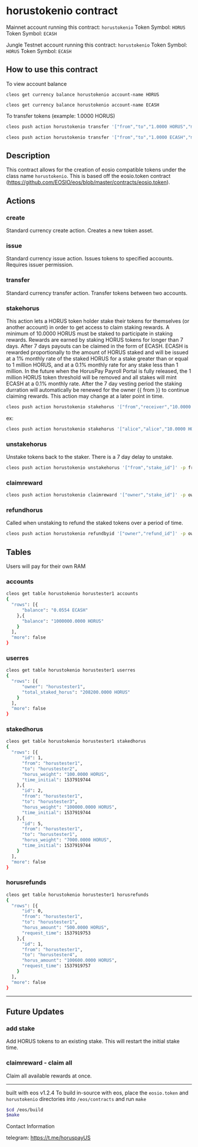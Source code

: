 # horustokenio contract

Mainnet account running this contract: `horustokenio`
Token Symbol: `HORUS`
Token Symbol: `ECASH`

Jungle Testnet account running this contract: `horustokenio`
Token Symbol: `HORUS`
Token Symbol: `ECASH`

## How to use this contract

To view account balance

`cleos get currency balance horustokenio account-name HORUS`

`cleos get currency balance horustokenio account-name ECASH`

To transfer tokens (example: 1.0000 HORUS)

```bash
cleos push action horustokenio transfer '["from","to","1.0000 HORUS","memo"]' -p from

cleos push action horustokenio transfer '["from","to","1.0000 ECASH","memo"]' -p from
```

## Description

This contract allows for the creation of eosio compatible tokens under the class name `horustokenio`.  This is based off the eosio.token contract (https://github.com/EOSIO/eos/blob/master/contracts/eosio.token).

## Actions
### create

Standard currency create action.  Creates a new token asset.

### issue

Standard currency issue action.  Issues tokens to specified accounts.  Requires issuer permission.

### transfer

Standard currency transfer action.  Transfer tokens between two accounts.

### stakehorus

This action lets a HORUS token holder stake their tokens for themselves (or another account) in order to get access to claim staking rewards.
A minimum of 10.0000 HORUS must be staked to participate in staking rewards. Rewards are earned by staking HORUS tokens for
longer than 7 days. After 7 days payouts can be claimed in the form of ECASH. ECASH is rewarded proportionally to the amount of
HORUS staked and will be issued at a 1% monthly rate of the staked HORUS for a stake greater than or equal to 1 million HORUS,
and at a 0.1% monthly rate for any stake less than 1 million. In the future when the HorusPay Payroll Portal is fully released,
the 1 million HORUS token threshold will be removed and all stakes will mint ECASH at a 0.1% monthly rate. After the 7 day vesting
period the staking durration will automatically be renewed for the owner {{ from }} to continue claiming rewards. This action may
change at a later point in time.

```bash
cleos push action horustokenio stakehorus '["from","receiver","10.0000 HORUS"]' -p from
```
ex:
```bash
cleos push action horustokenio stakehorus '["alice","alice","10.0000 HORUS"]' -p alice
```

### unstakehorus

Unstake tokens back to the staker.  There is a 7 day delay to unstake.

```bash
cleos push action horustokenio unstakehorus '["from","stake_id"]' -p from
```

### claimreward

```bash
cleos push action horustokenio claimreward '["owner","stake_id"]' -p owner
```

### refundhorus

Called when unstaking to refund the staked tokens over a period of time.

```bash
cleos push action horustokenio refundbyid '["owner","refund_id"]' -p owner
```

## Tables

Users will pay for their own RAM

### accounts
```bash
cleos get table horustokenio horustester1 accounts
{
  "rows": [{
      "balance": "0.0554 ECASH"
    },{
      "balance": "1000000.0000 HORUS"
    }
  ],
  "more": false
}
```

### userres
```bash
cleos get table horustokenio horustester1 userres
{
  "rows": [{
      "owner": "horustester1",
      "total_staked_horus": "208200.0000 HORUS"
    }
  ],
  "more": false
}
```

### stakedhorus
```bash
cleos get table horustokenio horustester1 stakedhorus
{
  "rows": [{
      "id": 1,
      "from": "horustester1",
      "to": "horustester2",
      "horus_weight": "100.0000 HORUS",
      "time_initial": 1537919744
    },{
      "id": 2,
      "from": "horustester1",
      "to": "horustester3",
      "horus_weight": "100000.0000 HORUS",
      "time_initial": 1537919744
    },{
      "id": 5,
      "from": "horustester1",
      "to": "horustester1",
      "horus_weight": "7000.0000 HORUS",
      "time_initial": 1537919744
    }
  ],
  "more": false
}
```

### horusrefunds
```bash
cleos get table horustokenio horustester1 horusrefunds
{
  "rows": [{
      "id": 0,
      "from": "horustester1",
      "to": "horustester1",
      "horus_amount": "500.0000 HORUS",
      "request_time": 1537919753
    },{
      "id": 1,
      "from": "horustester1",
      "to": "horustester4",
      "horus_amount": "100600.0000 HORUS",
      "request_time": 1537919757
    }
  ],
  "more": false
}
```

---
## Future Updates

### add stake
Add HORUS tokens to an existing stake.  This will restart the initial stake time.

### claimreward - claim all
Claim all available rewards at once.

---
built with eos v1.2.4
To build in-source with eos, place the `eosio.token` and `horustokenio` directories into `/eos/contracts` and run `make`

```bash
$cd /eos/build
$make
```

Contact Information

telegram: https://t.me/horuspayUS
